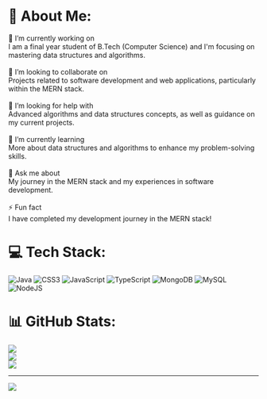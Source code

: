 # 💫 About Me:
🔭 I’m currently working on  <br>I am a final year student of B.Tech (Computer Science) and I'm focusing on mastering data structures and algorithms.  <br><br>👯 I’m looking to collaborate on  <br>Projects related to software development and web applications, particularly within the MERN stack.  <br><br>🤝 I’m looking for help with  <br>Advanced algorithms and data structures concepts, as well as guidance on my current projects.  <br><br>🌱 I’m currently learning  <br>More about data structures and algorithms to enhance my problem-solving skills.  <br><br>💬 Ask me about  <br>My journey in the MERN stack and my experiences in software development.  <br><br>⚡ Fun fact  <br>I have completed my development journey in the MERN stack!  


# 💻 Tech Stack:
![Java](https://img.shields.io/badge/java-%23ED8B00.svg?style=for-the-badge&logo=openjdk&logoColor=white) ![CSS3](https://img.shields.io/badge/css3-%231572B6.svg?style=for-the-badge&logo=css3&logoColor=white) ![JavaScript](https://img.shields.io/badge/javascript-%23323330.svg?style=for-the-badge&logo=javascript&logoColor=%23F7DF1E) ![TypeScript](https://img.shields.io/badge/typescript-%23007ACC.svg?style=for-the-badge&logo=typescript&logoColor=white) ![MongoDB](https://img.shields.io/badge/MongoDB-%234ea94b.svg?style=for-the-badge&logo=mongodb&logoColor=white) ![MySQL](https://img.shields.io/badge/mysql-4479A1.svg?style=for-the-badge&logo=mysql&logoColor=white) ![NodeJS](https://img.shields.io/badge/node.js-6DA55F?style=for-the-badge&logo=node.js&logoColor=white)
# 📊 GitHub Stats:
![](https://github-readme-stats.vercel.app/api?username=ChiragBotkawar&theme=dark&hide_border=false&include_all_commits=false&count_private=false)<br/>
![](https://github-readme-streak-stats.herokuapp.com/?user=ChiragBotkawar&theme=dark&hide_border=false)<br/>
![](https://github-readme-stats.vercel.app/api/top-langs/?username=ChiragBotkawar&theme=dark&hide_border=false&include_all_commits=false&count_private=false&layout=compact)

---
[![](https://visitcount.itsvg.in/api?id=ChiragBotkawar&icon=0&color=0)](https://visitcount.itsvg.in)

<!-- Proudly created with GPRM ( https://gprm.itsvg.in ) -->
